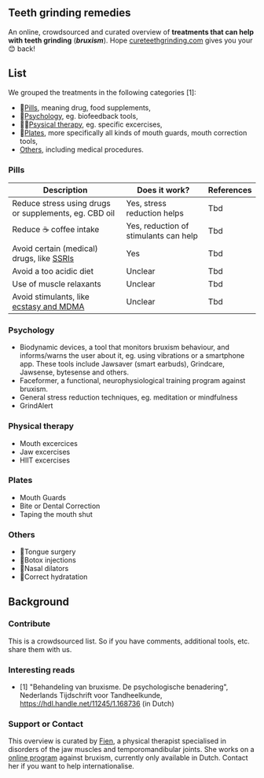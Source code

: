 ## Teeth grinding remedies

An online, crowdsourced and curated overview of **treatments that can help with teeth grinding** (***bruxism***). Hope [cureteethgrinding.com](http://cureteethgrinding.com/) gives you your 😊 back!

## List

We grouped the treatments in the following categories [1]:
- 💊[Pills](#pills), meaning drug, food supplements, 
- 🧠[Psychology](#psychology), eg. biofeedback tools,
- 🏃‍♀️[Psysical therapy](#physical-therapy), eg. specific excercises,
- 🦷[Plates](#plates), more specifically all kinds of mouth guards, mouth correction tools,
- [Others](#others), including medical procedures.

### Pills
Description | Does it work? | References |  
|--------|------------------|----------------|  
|Reduce stress using drugs or supplements, eg. CBD oil|Yes, stress reduction helps|Tbd|
|Reduce ☕ coffee intake|Yes, reduction of stimulants can help|Tbd|
|Avoid certain (medical) drugs, like [SSRIs](https://www.spineo.org/link-between-bruxism-and-selective-serotonin-reuptake-inhibitors-ssris)|Yes|Tbd|
|Avoid a too acidic diet|Unclear|Tbd|
|Use of muscle relaxants|Unclear|Tbd|
|Avoid stimulants, like [ecstasy and MDMA](https://www.spineo.org/ecstasy-mdma-and-bruxism/)|Unclear|Tbd|




### Psychology
- Biodynamic devices, a tool that monitors bruxism behaviour, and informs/warns the user about it, eg. using vibrations or a smartphone app.  These tools include Jawsaver (smart earbuds), Grindcare, Jawsense, bytesense and others.
- Faceformer, a functional, neurophysiological training program against bruxism.
- General stress reduction techniques, eg. meditation or mindfulness
- GrindAlert

### Physical therapy
- Mouth excercices	
- Jaw excercises
- HIIT excercises

### Plates
- Mouth Guards
- Bite or Dental Correction	
- Taping the mouth shut

### Others
- 👅Tongue surgery
- 💉Botox injections
- 👃Nasal dilators
- 🌊Correct hydratation


## Background

### Contribute
This is a crowdsourced list. So if you have comments, additional tools, etc. share them with us.

### Interesting reads
- [1] "Behandeling van bruxisme. De psychologische benadering", Nederlands Tijdschrift voor Tandheelkunde, https://hdl.handle.net/11245/1.168736 (in Dutch)

### Support or Contact
This overview is curated by [Fien](https://www.fienjonnaert.be), a physical therapist specialised in disorders of the jaw muscles and temporomandibular joints. She works on a [online program](https://www.kaakpunt.be) against bruxism, currently only available in Dutch. Contact her if you want to help internationalise.

